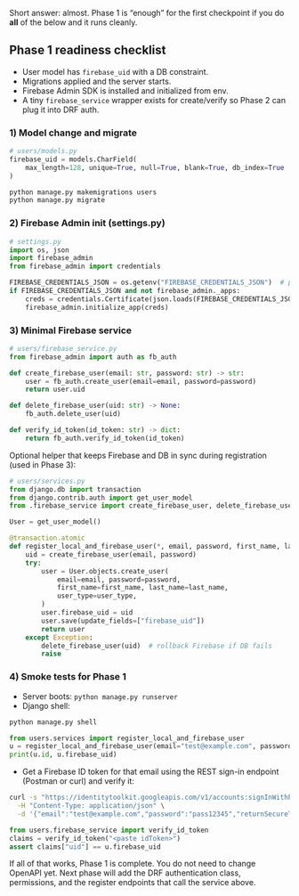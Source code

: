 Short answer: almost. Phase 1 is “enough” for the first checkpoint if you do **all** of the below and it runs cleanly.

## Phase 1 readiness checklist

* User model has `firebase_uid` with a DB constraint.
* Migrations applied and the server starts.
* Firebase Admin SDK is installed and initialized from env.
* A tiny `firebase_service` wrapper exists for create/verify so Phase 2 can plug it into DRF auth.

### 1) Model change and migrate

```python
# users/models.py
firebase_uid = models.CharField(
    max_length=128, unique=True, null=True, blank=True, db_index=True
)
```

```bash
python manage.py makemigrations users
python manage.py migrate
```

### 2) Firebase Admin init (settings.py)

```python
# settings.py
import os, json
import firebase_admin
from firebase_admin import credentials

FIREBASE_CREDENTIALS_JSON = os.getenv("FIREBASE_CREDENTIALS_JSON")  # paste JSON string or load from file
if FIREBASE_CREDENTIALS_JSON and not firebase_admin._apps:
    creds = credentials.Certificate(json.loads(FIREBASE_CREDENTIALS_JSON))
    firebase_admin.initialize_app(creds)
```

### 3) Minimal Firebase service

```python
# users/firebase_service.py
from firebase_admin import auth as fb_auth

def create_firebase_user(email: str, password: str) -> str:
    user = fb_auth.create_user(email=email, password=password)
    return user.uid

def delete_firebase_user(uid: str) -> None:
    fb_auth.delete_user(uid)

def verify_id_token(id_token: str) -> dict:
    return fb_auth.verify_id_token(id_token)
```

Optional helper that keeps Firebase and DB in sync during registration (used in Phase 3):

```python
# users/services.py
from django.db import transaction
from django.contrib.auth import get_user_model
from .firebase_service import create_firebase_user, delete_firebase_user

User = get_user_model()

@transaction.atomic
def register_local_and_firebase_user(*, email, password, first_name, last_name, user_type="USER"):
    uid = create_firebase_user(email, password)
    try:
        user = User.objects.create_user(
            email=email, password=password,
            first_name=first_name, last_name=last_name,
            user_type=user_type, 
        )
        user.firebase_uid = uid
        user.save(update_fields=["firebase_uid"])
        return user
    except Exception:
        delete_firebase_user(uid)  # rollback Firebase if DB fails
        raise
```

### 4) Smoke tests for Phase 1

* Server boots: `python manage.py runserver`
* Django shell:

```bash
python manage.py shell
```

```python
from users.services import register_local_and_firebase_user
u = register_local_and_firebase_user(email="test@example.com", password="pass12345", first_name="Test", last_name="User")
print(u.id, u.firebase_uid)
```

* Get a Firebase ID token for that email using the REST sign-in endpoint (Postman or curl) and verify it:

```bash
curl -s "https://identitytoolkit.googleapis.com/v1/accounts:signInWithPassword?key=$FIREBASE_API_KEY" \
  -H "Content-Type: application/json" \
  -d '{"email":"test@example.com","password":"pass12345","returnSecureToken":true}' | jq -r .idToken
```

```python
from users.firebase_service import verify_id_token
claims = verify_id_token("<paste idToken>")
assert claims["uid"] == u.firebase_uid
```

If all of that works, Phase 1 is complete.
You do not need to change OpenAPI yet. Next phase will add the DRF authentication class, permissions, and the register endpoints that call the service above.


